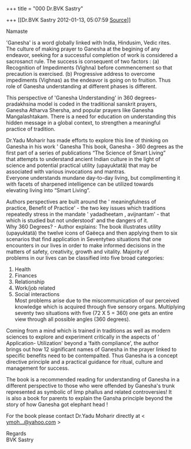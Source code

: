 +++
title = "000 Dr.BVK Sastry"

+++
[[Dr.BVK Sastry	2012-01-13, 05:07:59 [Source](https://groups.google.com/g/bvparishat/c/RPA5P1Kw-TU)]]



Namaste  
  
'Ganesha' is a word globally linked with India, Hindusim, Vedic rites.  
The culture of making prayer to Ganesha at the begining of any  
endeavor, seeking for a successful completion of work is considered a  
sacrosanct rule. The success is consequent of two factors : (a)  
Recognition of Impediments (Vighna) before commencement so that  
precaution is exercised. (b) Progressive address to overcome  
impediments (Vighnas) as the endeavor is going on to fruition. Thus  
role of Ganesha understanding at different phases is different.  
  
This perspective of 'Ganesha Understanding' in 360 degrees-  
pradakhsina model is coded in the traditional sanskrit prayers,  
Ganesha Atharva Shersha, and popular prayers like Ganesha  
Mangalashtakam. There is a need for education on understanding this  
hidden message in a global context, to strengthen a meaningful  
practice of tradition.  
  
Dr.Yadu Moharir has made efforts to explore this line of thinking on  
Ganesha in his work ' Ganesha This book, Ganesha - 360 degrees as the  
first part of a series of publications “The Science of Smart Living”  
that attempts to understand ancient Indian culture in the light of  
science and potential practical utility (upayuktatä) that may be  
associated with various invocations and mantras.  
Everyone understands mundane day-to-day living, but complimenting it  
with facets of sharpened intelligence can be utilized towards  
elevating living into “Smart Living”.  
  
Authors perspectives are built around the ' meaningfulness of  
practice, Benefit of Practice' - the two key issues which traditions  
repeatedly stress in the mandate ' yadadheetam , avijnantam' - that  
which is studied but not understood' and the dangers of it.  
Why 360 Degrees? - Author explains: The book illustrates utility  
(upayuktatä) the twelve icons of Gaëeça and then applying them to six  
scenarios that find application in Seventytwo situations that one  
encounters in our lives in order to make informed decisions in the  
matters of safety, creativity, growth and vitality. Majority of  
problems in our lives can be classified into five broad categories:  
1. Health  
2. Finances  
3. Relationship  
4. Work/job related  
5. Social interactions  
Most problems arise due to the miscommunication of our perceived  
knowledge which is acquired through five sensory organs. Multiplying  
seventy two situations with five (72 X 5 = 360) one gets an entire  
view through all possible angles (360 degrees).  
  
Coming from a mind which is trained in traditions as well as modern  
sciences to explore and experiment critically in the aspects of '  
Application- Utilization' beyond a 'faith compliance', the author  
brings out how 12 significant names of Ganesha in the prayer linked to  
specific benefits need to be contempalted. Thus Ganesha is a concept  
directive principle and a practical guidance for ritual, culture and  
management for success.  
  
The book is a recommended reading for understanding of Ganesha in a  
different perspective to those who were offended by Ganesha's trunk  
represented as symbolic of limp phallus and related controversies! It  
is also a book for parents to explain the Gansha principle beyond the  
story of how Ganesha got elephant head !  
  
For the book please contact Dr.Yadu Moharir directly at \<  
[ymoh...@yahoo.com]() \>  
  
Regards  
BVK Sastry  

